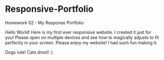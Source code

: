 # Responsive-Portfolio
 Homework 02 - My Response Portfolio

Hello World! 
Here is my first ever responsive website. 
I created it just for you! Please open on multiple devices and see how to magically adjusts to fit perfectly in your screen. Please enjoy my website! I had such fun making it. 


Dogs rule! Cats drool! :)
